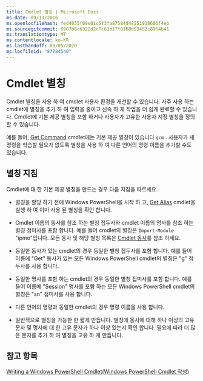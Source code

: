 ```yaml
---
title: Cmdlet 별칭 | Microsoft Docs
ms.date: 09/13/2016
ms.openlocfilehash: fed4055f09e01c5f3fa87584d48551918606f4eb
ms.sourcegitcommit: 0907b8c6322d2c7c61b17f8168d53452c8964b41
ms.translationtype: MT
ms.contentlocale: ko-KR
ms.lasthandoff: 08/05/2020
ms.locfileid: "87784540"
---
```

# <a name="cmdlet-aliases"></a>Cmdlet 별칭

Cmdlet 별칭을 사용 하 여 cmdlet 사용자 환경을 개선할 수 있습니다. 자주 사용 하는 cmdlet에 별칭을 추가 하 여 입력을 줄이고 신속 하 게 작업을 더 쉽게 완료할 수 있습니다. Cmdlet에 기본 제공 별칭을 포함 하거나 사용자가 고유한 사용자 지정 별칭을 정의할 수 있습니다.

예를 들어, [Get Command](/powershell/module/microsoft.powershell.core/get-command) cmdlet에는 기본 제공 별칭이 있습니다 `gcm` . 사용자가 새 명령을 학습할 필요가 없도록 별칭을 사용 하 여 다른 언어의 명령 이름을 추가할 수도 있습니다.

## <a name="alias-guidelines"></a>별칭 지침

Cmdlet에 대 한 기본 제공 별칭을 만드는 경우 다음 지침을 따르세요.

- 별칭을 할당 하기 전에 Windows PowerShell을 시작 하 고, [Get Alias](/powershell/module/Microsoft.PowerShell.Utility/Get-Alias) cmdlet을 실행 하 여 이미 사용 된 별칭을 확인 합니다.

- Cmdlet 이름의 동사를 참조 하는 별칭 접두사와 cmdlet 이름의 명사를 참조 하는 별칭 접미사를 포함 합니다. 예를 들어 cmdlet의 별칭은 `Import-Module` "ipmo"입니다. 모든 동사 및 해당 별칭 목록은 [Cmdlet 동사](./approved-verbs-for-windows-powershell-commands.md)를 참조 하세요.

- 동일한 동사가 있는 cmdlet의 경우 동일한 별칭 접두사를 포함 합니다. 예를 들어 이름에 "Get" 동사가 있는 모든 Windows PowerShell cmdlet의 별칭은 "g" 접두사를 사용 합니다.

- 동일한 명사를 포함 하는 cmdlet의 경우 동일한 별칭 접미사를 포함 합니다. 예를 들어 이름에 "Session" 명사를 포함 하는 모든 Windows PowerShell cmdlet의 별칭은 "sn" 접미사를 사용 합니다.

- 다른 언어의 명령과 동일한 cmdlet의 경우 명령 이름을 사용 합니다.

- 일반적으로 별칭을 가능한 한 짧게 만듭니다. 별칭에 동사에 대해 하나 이상의 고유 문자 및 명사에 대 한 고유 문자가 하나 이상 있는지 확인 합니다. 필요에 따라 더 많은 문자를 추가 하 여 별칭을 고유 하 게 만듭니다.

## <a name="see-also"></a>참고 항목

[Writing a Windows PowerShell Cmdlet(Windows PowerShell Cmdlet 작성)](./writing-a-windows-powershell-cmdlet.md)
